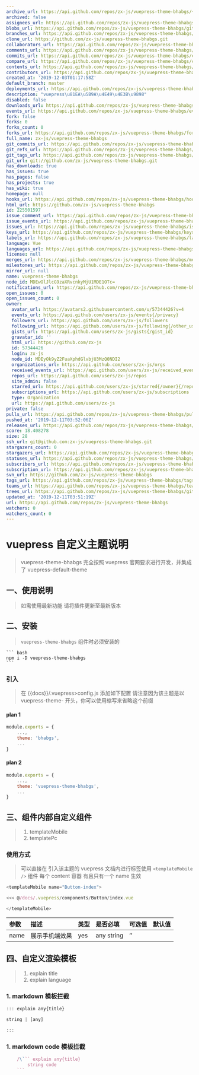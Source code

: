 ```yaml
---
archive_url: https://api.github.com/repos/zx-js/vuepress-theme-bhabgs/{archive_format}{/ref}
archived: false
assignees_url: https://api.github.com/repos/zx-js/vuepress-theme-bhabgs/assignees{/user}
blobs_url: https://api.github.com/repos/zx-js/vuepress-theme-bhabgs/git/blobs{/sha}
branches_url: https://api.github.com/repos/zx-js/vuepress-theme-bhabgs/branches{/branch}
clone_url: https://github.com/zx-js/vuepress-theme-bhabgs.git
collaborators_url: https://api.github.com/repos/zx-js/vuepress-theme-bhabgs/collaborators{/collaborator}
comments_url: https://api.github.com/repos/zx-js/vuepress-theme-bhabgs/comments{/number}
commits_url: https://api.github.com/repos/zx-js/vuepress-theme-bhabgs/commits{/sha}
compare_url: https://api.github.com/repos/zx-js/vuepress-theme-bhabgs/compare/{base}...{head}
contents_url: https://api.github.com/repos/zx-js/vuepress-theme-bhabgs/contents/{+path}
contributors_url: https://api.github.com/repos/zx-js/vuepress-theme-bhabgs/contributors
created_at: '2019-12-03T01:17:58Z'
default_branch: master
deployments_url: https://api.github.com/repos/zx-js/vuepress-theme-bhabgs/deployments
description: "vuepress\u81EA\u5B9A\u4E49\u4E3B\u9898"
disabled: false
downloads_url: https://api.github.com/repos/zx-js/vuepress-theme-bhabgs/downloads
events_url: https://api.github.com/repos/zx-js/vuepress-theme-bhabgs/events
fork: false
forks: 0
forks_count: 0
forks_url: https://api.github.com/repos/zx-js/vuepress-theme-bhabgs/forks
full_name: zx-js/vuepress-theme-bhabgs
git_commits_url: https://api.github.com/repos/zx-js/vuepress-theme-bhabgs/git/commits{/sha}
git_refs_url: https://api.github.com/repos/zx-js/vuepress-theme-bhabgs/git/refs{/sha}
git_tags_url: https://api.github.com/repos/zx-js/vuepress-theme-bhabgs/git/tags{/sha}
git_url: git://github.com/zx-js/vuepress-theme-bhabgs.git
has_downloads: true
has_issues: true
has_pages: false
has_projects: true
has_wiki: true
homepage: null
hooks_url: https://api.github.com/repos/zx-js/vuepress-theme-bhabgs/hooks
html_url: https://github.com/zx-js/vuepress-theme-bhabgs
id: 225501597
issue_comment_url: https://api.github.com/repos/zx-js/vuepress-theme-bhabgs/issues/comments{/number}
issue_events_url: https://api.github.com/repos/zx-js/vuepress-theme-bhabgs/issues/events{/number}
issues_url: https://api.github.com/repos/zx-js/vuepress-theme-bhabgs/issues{/number}
keys_url: https://api.github.com/repos/zx-js/vuepress-theme-bhabgs/keys{/key_id}
labels_url: https://api.github.com/repos/zx-js/vuepress-theme-bhabgs/labels{/name}
language: Vue
languages_url: https://api.github.com/repos/zx-js/vuepress-theme-bhabgs/languages
license: null
merges_url: https://api.github.com/repos/zx-js/vuepress-theme-bhabgs/merges
milestones_url: https://api.github.com/repos/zx-js/vuepress-theme-bhabgs/milestones{/number}
mirror_url: null
name: vuepress-theme-bhabgs
node_id: MDEwOlJlcG9zaXRvcnkyMjU1MDE1OTc=
notifications_url: https://api.github.com/repos/zx-js/vuepress-theme-bhabgs/notifications{?since,all,participating}
open_issues: 0
open_issues_count: 0
owner:
  avatar_url: https://avatars2.githubusercontent.com/u/57344426?v=4
  events_url: https://api.github.com/users/zx-js/events{/privacy}
  followers_url: https://api.github.com/users/zx-js/followers
  following_url: https://api.github.com/users/zx-js/following{/other_user}
  gists_url: https://api.github.com/users/zx-js/gists{/gist_id}
  gravatar_id: ''
  html_url: https://github.com/zx-js
  id: 57344426
  login: zx-js
  node_id: MDEyOk9yZ2FuaXphdGlvbjU3MzQ0NDI2
  organizations_url: https://api.github.com/users/zx-js/orgs
  received_events_url: https://api.github.com/users/zx-js/received_events
  repos_url: https://api.github.com/users/zx-js/repos
  site_admin: false
  starred_url: https://api.github.com/users/zx-js/starred{/owner}{/repo}
  subscriptions_url: https://api.github.com/users/zx-js/subscriptions
  type: Organization
  url: https://api.github.com/users/zx-js
private: false
pulls_url: https://api.github.com/repos/zx-js/vuepress-theme-bhabgs/pulls{/number}
pushed_at: '2019-12-11T03:52:06Z'
releases_url: https://api.github.com/repos/zx-js/vuepress-theme-bhabgs/releases{/id}
score: 18.408278
size: 28
ssh_url: git@github.com:zx-js/vuepress-theme-bhabgs.git
stargazers_count: 0
stargazers_url: https://api.github.com/repos/zx-js/vuepress-theme-bhabgs/stargazers
statuses_url: https://api.github.com/repos/zx-js/vuepress-theme-bhabgs/statuses/{sha}
subscribers_url: https://api.github.com/repos/zx-js/vuepress-theme-bhabgs/subscribers
subscription_url: https://api.github.com/repos/zx-js/vuepress-theme-bhabgs/subscription
svn_url: https://github.com/zx-js/vuepress-theme-bhabgs
tags_url: https://api.github.com/repos/zx-js/vuepress-theme-bhabgs/tags
teams_url: https://api.github.com/repos/zx-js/vuepress-theme-bhabgs/teams
trees_url: https://api.github.com/repos/zx-js/vuepress-theme-bhabgs/git/trees{/sha}
updated_at: '2019-12-11T03:51:19Z'
url: https://api.github.com/repos/zx-js/vuepress-theme-bhabgs
watchers: 0
watchers_count: 0
---
```

<!--
 * @abstract: JianJie
 * @version: 0.0.1
 * @Author: bhabgs
 * @Date: 2019-11-28 09:53:03
 * @LastEditors: bhabgs
 * @LastEditTime: 2019-12-03 10:27:00
 -->

# vuepress 自定义主题说明

> vuepress-theme-bhabgs 完全按照 vuepress 官网要求进行开发，并集成了 vuepress-default-theme

## 一、使用说明

> 如需使用最新功能 请将插件更新至最新版本

## 二、安装

> `vuepress-theme-bhabgs` 组件时必须安装的

    ``` bash
    npm i -D vuepress-theme-bhabgs
    ```

### 引入

> 在 {{docs}}/.vuepress>config.js 添加如下配置
> 请注意因为该主题是以 vuepress-theme- 开头，你可以使用缩写来省略这个前缀

#### plan 1

```javascript
module.exports = {
    ...,
    theme: 'bhabgs',
    ...
}
```

#### plan 2

```javascript
module.exports = {
    ...,
    theme: 'vuepress-theme-bhabgs',
    ...
}
```

## 三、组件内部自定义组件

> 1. templateMobile
> 2. templatePc

### 使用方式

> 可以直接在 引入该主题的 vuepress 文档内进行标签使用
> `<templateMobile />` 组件 每个 content 容器 有且只有一个 name 生效

```js
<templateMobile name="Button-index">

<<< @/docs/.vuepress/components/Button/index.vue

</templateMobile>
```

| 参数 | 描述           | 类型 | 是否必填   | 可选值 | 默认值 |
| :--- | :------------- | :--- | :--------- | :----- | :----- |
| name | 展示手机端效果 | yes  | any string | ‘’     |

## 四、自定义渲染模板

> 1. explain title
> 2. explain language

### 1. markdown 模板拦截

```js
::: explain any{title}

string | [any]

:::
```

### 1. markdown code 模板拦截

````js
    /\``` explain any{title}
        string code
    ```
````
